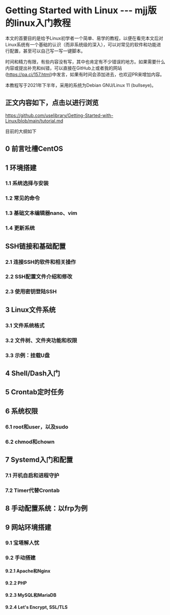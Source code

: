 # Getting Started with Linux --- mjj版的linux入门教程

 本文的首要目的是给予Linux初学者一个简单、易学的教程，以便在看完本文后对Linux系统有一个基础的认识（而非系统级的深入），可以对常见的软件和功能进行配置，甚至可以自己写一写一键脚本。

时间和精力有限，有些内容没有写，其中也肯定有不少错误的地方。如果需要什么内容或提出补充和纠错，可以直接在GitHub上或者我的网站(https://pa.ci/157.html)中发言，如果有时间会添加进去，也欢迎PR来增加内容。

本教程写于2021年下半年，采用的系统为Debian GNU/Linux 11 (bullseye)。



## 正文内容如下，点击以进行浏览
https://github.com/uselibrary/Getting-Started-with-Linux/blob/main/tutorial.md

目前的大纲如下



## 0 前言吐槽CentOS
## 1 环境搭建
### 1.1 系统选择与安装
### 1.2 常见的命令
### 1.3 基础文本编辑器nano、vim
### 1.4 更新系统
##  SSH链接和基础配置
### 2.1 连接SSH的软件和相关操作
### 2.2 SSH配置文件介绍和修改
### 2.3 使用密钥登陆SSH
## 3 Linux文件系统
### 3.1 文件系统格式
### 3.2 文件树、文件夹功能和权限
### 3.3 示例：挂载U盘
## 4 Shell/Dash入门
## 5 Crontab定时任务
## 6 系统权限
### 6.1 root和user，以及sudo
### 6.2 chmod和chown
## 7 Systemd入门和配置
### 7.1 开机自启和进程守护
### 7.2 Timer代替Crontab
## 8 手动配置系统：以frp为例
## 9 网站环境搭建
### 9.1 宝塔解人忧
### 9.2 手动搭建
#### 9.2.1 Apache和Nginx
#### 9.2.2 PHP
#### 9.2.3 MySQL和MariaDB
#### 9.2.4 Let's Encrypt, SSL/TLS
